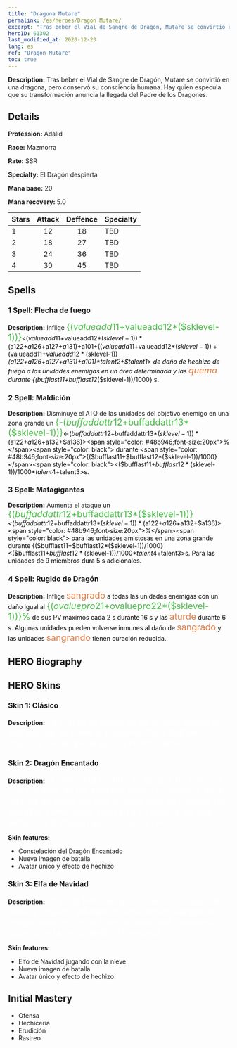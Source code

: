 ```yaml
---
title: "Dragona Mutare"
permalink: /es/heroes/Dragon Mutare/
excerpt: "Tras beber el Vial de Sangre de Dragón, Mutare se convirtió en una dragona, pero conservó su consciencia humana. Hay quien especula que su transformación anuncia la llegada del Padre de los Dragones."
heroID: 61302
last_modified_at: 2020-12-23
lang: es
ref: "Dragon Mutare"
toc: true
---
```

 **Description:** Tras beber el Vial de Sangre de Dragón, Mutare se convirtió en una dragona, pero conservó su consciencia humana. Hay quien especula que su transformación anuncia la llegada del Padre de los Dragones.
## Details
 **Profession:** Adalid

 **Race:** Mazmorra

 **Rate:** SSR

 **Specialty:** El Dragón despierta

 **Mana base:** 20

 **Mana recovery:** 5.0


  | Stars   |     Attack     |    Deffence    |      Specialty     |
  |---------|:---------------:|:---------------:|--------------------|
  |    1    | 12 | 18 | TBD |
  |    2    | 18 | 27 | TBD |
  |    3    | 24 | 36 | TBD |
  |    4    | 30 | 45 | TBD |

## Spells
### 1 Spell: Flecha de fuego
 **Description:** Inflige <span style="color: #48b946;font-size:20px">{($valueadd11+$valueadd12*($sklevel-1))}</span><span style="color: black"><($valueadd11+$valueadd12*($sklevel-1))*($a122+$a126+$a127+$a131)+$a101+(($valueadd11+$valueadd12*($sklevel-1))+($valueadd11+$valueadd12*($sklevel-1))*($a122+$a126+$a127+$a131)+$a101)*$talent2+$talent1> de daño de hechizo de fuego a las unidades enemigas en un área determinada y las <span style="color: #e07c44;font-size:20px">quema</span><span style="color: black"> durante {($bufflast11+$bufflast12*($sklevel-1))/1000} s.

### 2 Spell: Maldición
 **Description:** Disminuye el ATQ de las unidades del objetivo enemigo en una zona grande un <span style="color: #48b946;font-size:20px">{-($buffaddattr12+$buffaddattr13*($sklevel-1))}</span><span style="color: black"><-($buffaddattr12+$buffaddattr13*($sklevel-1))*($a122+$a126+$a132+$a136)><span style="color: #48b946;font-size:20px">%</span><span style="color: black"> durante <span style="color: #48b946;font-size:20px">{($bufflast11+$bufflast12*($sklevel-1))/1000}</span><span style="color: black"><($bufflast11+$bufflast12*($sklevel-1))/1000*$talent4+$talent3>s.

### 3 Spell: Matagigantes
 **Description:** Aumenta el ataque un <span style="color: #48b946;font-size:20px">{($buffaddattr12+$buffaddattr13*($sklevel-1))}</span><span style="color: black"><($buffaddattr12+$buffaddattr13*($sklevel-1))*($a122+$a126+$a132+$a136)><span style="color: #48b946;font-size:20px">%</span><span style="color: black"> para las unidades amistosas en una zona grande durante {($bufflast11+$bufflast12*($sklevel-1))/1000}<($bufflast11+$bufflast12*($sklevel-1))/1000*$talent4+$talent3>s. Para las unidades de 9 miembros dura 5 s adicionales.

### 4 Spell: Rugido de Dragón
 **Description:** Inflige <span style="color: #e07c44;font-size:20px">sangrado</span><span style="color: black"> a todas las unidades enemigas con un daño igual al <span style="color: #48b946;font-size:20px">{($ovaluepro21+$ovaluepro22*($sklevel-1))}%</span><span style="color: black"> de sus PV máximos cada 2 s durante 16 s y las <span style="color: #e07c44;font-size:20px">aturde</span><span style="color: black"> durante 6 s. Algunas unidades pueden volverse inmunes al daño de <span style="color: #e07c44;font-size:20px">sangrado</span><span style="color: black"> y las unidades <span style="color: #e07c44;font-size:20px">sangrando</span><span style="color: black"> tienen curación reducida.


## HERO Biography

## HERO Skins
### Skin 1: **Clásico**

 **Description:** <span style="color: #ffffff;font-size:20px">La fuerza es razón en un mundo donde el pez grande se come al pequeño. Para Nighon, no hay otra salida que la guerra interminable.</span>


### Skin 2: **Dragón Encantado**

 **Description:** <span style="color: #ffffff;font-size:20px">El cielo está partido en grupos de estrellas. Los cambios de las estrellas tienen su impacto en la fortuna de todos los que vivimos bajo él. Cuando las estrellas cambiantes vuelvan a su sitio, la luz que simboliza al dragón gobernará los cielos.</span>

 **Skin features:** 

   - Constelación del Dragón Encantado
   - Nueva imagen de batalla
   - Avatar único y efecto de hechizo

### Skin 3: **Elfa de Navidad**

 **Description:** <span style="color: #ffffff;font-size:20px">Elfas de Navidad que bailan con copos de nieve y regalos. ¡Mutare, que ha bebido sangre de dragón pero no se ha transformado por completo todavía, está celebrando la Navidad!</span>

 **Skin features:** 

   - Elfo de Navidad jugando con la nieve
   - Nueva imagen de batalla
   - Avatar único y efecto de hechizo


## Initial Mastery
   - Ofensa
   - Hechicería
   - Erudición
   - Rastreo
